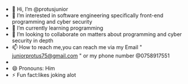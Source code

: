 - 👋 Hi, I’m @protusjunior
- 👀 I’m interested in software engineering specifically front-end programming and cyber security
- 🌱 I’m currently learning programming
- 💞️ I’m looking to collaborate on matters about programming and cyber security in depth
- 📫 How to reach me,you can reach me via my Email " juniorprotus75@gmail.com " or my phone number @0758917551
- 
- 😄 Pronouns: Him
- ⚡ Fun fact:likes joking alot 

<!---
protusjunior/protusjunior is a ✨ special ✨ repository because its `README.md` (this file) appears on your GitHub profile.
You can click the Preview link to take a look at your changes.
--->
